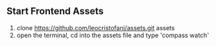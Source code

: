 ## Start Frontend Assets

1. clone https://github.com/leocristofani/assets.git assets
2. open the terminal, cd into the assets file and type 'compass watch'
